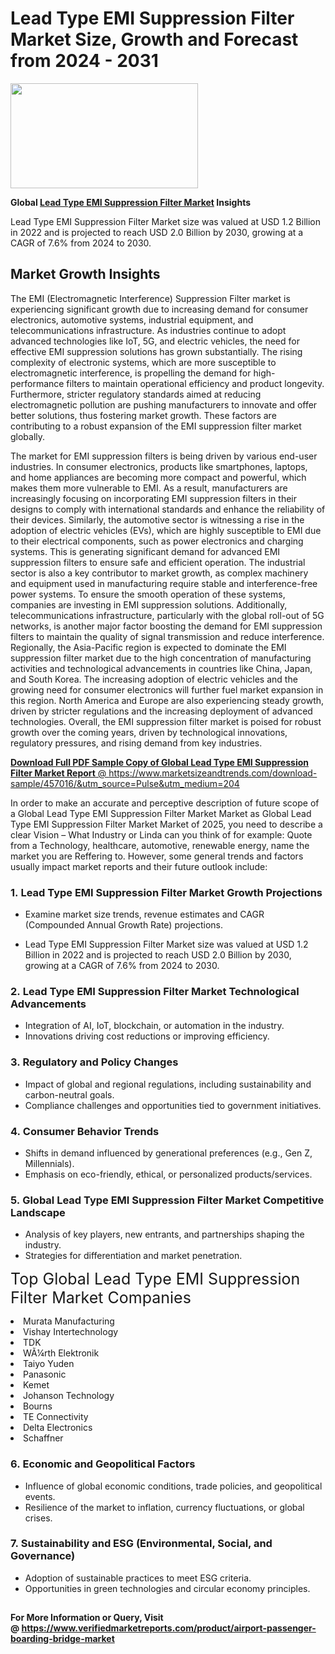 <H1>Lead Type EMI Suppression Filter Market Size, Growth and Forecast from 2024 - 2031</H1><img class="aligncenter size-medium wp-image-584254" src="https://thirdeyenews.in/wp-content/uploads/2024/09/Global-Market-Research-300x168.jpeg" alt="" width="300" height="168" /><p><strong>Global&nbsp;<a href="https://www.marketsizeandtrends.com/download-sample/457016/&amp;utm_source=Pulse&amp;utm_medium=204">Lead Type EMI Suppression Filter Market</a> Insights</strong></p><p>Lead Type EMI Suppression Filter Market size was valued at USD 1.2 Billion in 2022 and is projected to reach USD 2.0 Billion by 2030, growing at a CAGR of 7.6% from 2024 to 2030.</p><p><h2>Market Growth Insights</h2> <p>The EMI (Electromagnetic Interference) Suppression Filter market is experiencing significant growth due to increasing demand for consumer electronics, automotive systems, industrial equipment, and telecommunications infrastructure. As industries continue to adopt advanced technologies like IoT, 5G, and electric vehicles, the need for effective EMI suppression solutions has grown substantially. The rising complexity of electronic systems, which are more susceptible to electromagnetic interference, is propelling the demand for high-performance filters to maintain operational efficiency and product longevity. Furthermore, stricter regulatory standards aimed at reducing electromagnetic pollution are pushing manufacturers to innovate and offer better solutions, thus fostering market growth. These factors are contributing to a robust expansion of the EMI suppression filter market globally. </p> <p><a href="#"></a></p> <p>The market for EMI suppression filters is being driven by various end-user industries. In consumer electronics, products like smartphones, laptops, and home appliances are becoming more compact and powerful, which makes them more vulnerable to EMI. As a result, manufacturers are increasingly focusing on incorporating EMI suppression filters in their designs to comply with international standards and enhance the reliability of their devices. Similarly, the automotive sector is witnessing a rise in the adoption of electric vehicles (EVs), which are highly susceptible to EMI due to their electrical components, such as power electronics and charging systems. This is generating significant demand for advanced EMI suppression filters to ensure safe and efficient operation. The industrial sector is also a key contributor to market growth, as complex machinery and equipment used in manufacturing require stable and interference-free power systems. To ensure the smooth operation of these systems, companies are investing in EMI suppression solutions. Additionally, telecommunications infrastructure, particularly with the global roll-out of 5G networks, is another major factor boosting the demand for EMI suppression filters to maintain the quality of signal transmission and reduce interference. Regionally, the Asia-Pacific region is expected to dominate the EMI suppression filter market due to the high concentration of manufacturing activities and technological advancements in countries like China, Japan, and South Korea. The increasing adoption of electric vehicles and the growing need for consumer electronics will further fuel market expansion in this region. North America and Europe are also experiencing steady growth, driven by stricter regulations and the increasing deployment of advanced technologies. Overall, the EMI suppression filter market is poised for robust growth over the coming years, driven by technological innovations, regulatory pressures, and rising demand from key industries. <p><a href="#"></p><p><span class=""><strong>Download Full PDF Sample Copy of Global Lead Type EMI Suppression Filter Market Report</strong> @ <a href="https://www.marketsizeandtrends.com/download-sample/457016/&amp;utm_source=Pulse&amp;utm_medium=204" target="_blank">https://www.marketsizeandtrends.com/download-sample/457016/&amp;utm_source=Pulse&amp;utm_medium=204</a></span></p><p>In order to make an accurate and perceptive description of future scope of a Global&nbsp;Lead Type EMI Suppression Filter Market Market as Global&nbsp;Lead Type EMI Suppression Filter Market Market of 2025, you need to describe a clear Vision &ndash; What Industry or Linda can you think of for example: Quote from a Technology, healthcare, automotive, renewable energy, name the market you are Reffering to. However, some general trends and factors usually impact market reports and their future outlook include:</p><h3>1.&nbsp;<strong>Lead Type EMI Suppression Filter Market Growth Projections</strong></h3><ul><li>Examine market size trends, revenue estimates and CAGR (Compounded Annual Growth Rate) projections.</li><li><p>Lead Type EMI Suppression Filter Market size was valued at USD 1.2 Billion in 2022 and is projected to reach USD 2.0 Billion by 2030, growing at a CAGR of 7.6% from 2024 to 2030.</p></li></ul><h3>2.&nbsp;<strong>Lead Type EMI Suppression Filter Market Technological Advancements</strong></h3><ul><li>Integration of AI, IoT, blockchain, or automation in the industry.</li><li>Innovations driving cost reductions or improving efficiency.</li></ul><h3>3.&nbsp;<strong>Regulatory and Policy Changes</strong></h3><ul><li>Impact of global and regional regulations, including sustainability and carbon-neutral goals.</li><li>Compliance challenges and opportunities tied to government initiatives.</li></ul><h3>4.&nbsp;<strong>Consumer Behavior Trends</strong></h3><ul><li>Shifts in demand influenced by generational preferences (e.g., Gen Z, Millennials).</li><li>Emphasis on eco-friendly, ethical, or personalized products/services.</li></ul><h3>5.&nbsp;<strong>Global Lead Type EMI Suppression Filter Market Competitive Landscape</strong></h3><ul><li>Analysis of key players, new entrants, and partnerships shaping the industry.</li><li>Strategies for differentiation and market penetration.</li></ul><p data-pm-slice="1 1 []"><span style="color: inherit; font-family: inherit; font-size: 25px;">Top Global Lead Type EMI Suppression Filter Market Companies</span></p><div class="" data-test-id=""><p><li>Murata Manufacturing</li><li> Vishay Intertechnology</li><li> TDK</li><li> WÃ¼rth Elektronik</li><li> Taiyo Yuden</li><li> Panasonic</li><li> Kemet</li><li> Johanson Technology</li><li> Bourns</li><li> TE Connectivity</li><li> Delta Electronics</li><li> Schaffner</li></p></div><h3>6.&nbsp;<strong>Economic and Geopolitical Factors</strong></h3><ul><li>Influence of global economic conditions, trade policies, and geopolitical events.</li><li>Resilience of the market to inflation, currency fluctuations, or global crises.</li></ul><h3>7.&nbsp;<strong>Sustainability and ESG (Environmental, Social, and Governance)</strong></h3><ul><li>Adoption of sustainable practices to meet ESG criteria.</li><li>Opportunities in green technologies and circular economy principles.</li></ul><h2><strong style="font-size: 14px;">For More Information or Query, Visit @&nbsp;</strong><a style="background-color: #ffffff; font-size: 14px;" href="https://www.marketsizeandtrends.com/report/lead-type-emi-suppression-filter-market/" target="_blank">https://www.verifiedmarketreports.com/product/airport-passenger-boarding-bridge-market</a></h2>
